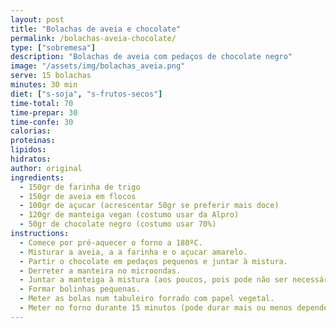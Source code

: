 ```yaml
---
layout: post
title: "Bolachas de aveia e chocolate"
permalink: /bolachas-aveia-chocolate/
type: ["sobremesa"]
description: "Bolachas de aveia com pedaços de chocolate negro"
image: "/assets/img/bolachas_aveia.png"
serve: 15 bolachas
minutes: 30 min
diet: ["s-soja", "s-frutos-secos"]
time-total: 70
time-prepar: 30
time-confe: 30
calorias:
proteinas:
lipidos:
hidratos:
author: original
ingredients:
  - 150gr de farinha de trigo
  - 150gr de aveia em flocos
  - 100gr de açucar (acrescentar 50gr se preferir mais doce)
  - 120gr de manteiga vegan (costumo usar da Alpro)
  - 50gr de chocolate negro (costumo usar 70%)
instructions:
  - Comece por pré-aquecer o forno a 180ºC.
  - Misturar a aveia, a a farinha e o açucar amarelo.
  - Partir o chocolate em pedaços pequenos e juntar à mistura.
  - Derreter a manteira no microondas.
  - Juntar a manteiga à mistura (aos poucos, pois pode não ser necessária tanta), misturar até conseguir obter uma bola.
  - Formar bolinhas pequenas.
  - Meter as bolas num tabuleiro forrado com papel vegetal.
  - Meter no forno durante 15 minutos (pode durar mais ou menos dependente do forno, estar atento)
---
```


